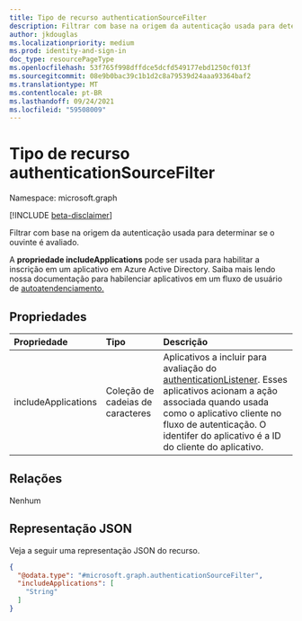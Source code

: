 ```yaml
---
title: Tipo de recurso authenticationSourceFilter
description: Filtrar com base na origem da autenticação usada para determinar se o ouvinte é executado ou não.
author: jkdouglas
ms.localizationpriority: medium
ms.prod: identity-and-sign-in
doc_type: resourcePageType
ms.openlocfilehash: 53f765f998dffdce5dcfd549177ebd1250cf013f
ms.sourcegitcommit: 08e9b0bac39c1b1d2c8a79539d24aaa93364baf2
ms.translationtype: MT
ms.contentlocale: pt-BR
ms.lasthandoff: 09/24/2021
ms.locfileid: "59508009"
---
```

# <a name="authenticationsourcefilter-resource-type"></a>Tipo de recurso authenticationSourceFilter

Namespace: microsoft.graph

[!INCLUDE [beta-disclaimer](../../includes/beta-disclaimer.md)]

Filtrar com base na origem da autenticação usada para determinar se o ouvinte é avaliado.

A **propriedade includeApplications** pode ser usada para habilitar a inscrição em um aplicativo em Azure Active Directory. Saiba mais lendo nossa documentação para habilenciar aplicativos em um fluxo de usuário de [autoatendenciamento.](/azure/active-directory/external-identities/self-service-sign-up-user-flow#add-applications-to-the-self-service-sign-up-user-flow)

## <a name="properties"></a>Propriedades

|Propriedade|Tipo|Descrição|
|:---|:---|:---|
|includeApplications|Coleção de cadeias de caracteres|Aplicativos a incluir para avaliação do [authenticationListener](../resources/authenticationlistener.md). Esses aplicativos acionam a ação associada quando usada como o aplicativo cliente no fluxo de autenticação. O identifer do aplicativo é a ID do cliente do aplicativo.|

## <a name="relationships"></a>Relações

Nenhum

## <a name="json-representation"></a>Representação JSON

Veja a seguir uma representação JSON do recurso.
<!-- {
  "blockType": "resource",
  "@odata.type": "microsoft.graph.authenticationSourceFilter"
}
-->

``` json
{
  "@odata.type": "#microsoft.graph.authenticationSourceFilter",
  "includeApplications": [
    "String"
  ]
}
```
